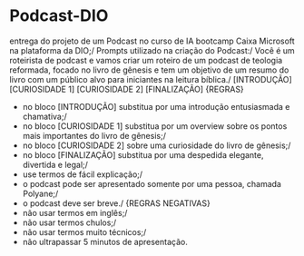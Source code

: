 # Podcast-DIO
entrega do projeto de um Podcast no curso de IA bootcamp Caixa Microsoft na plataforma da DIO;/
Prompts utilizado na criação do Podcast:/
Você é um roteirista de podcast e vamos criar um roteiro de um podcast de teologia reformada, focado no livro de gênesis e tem um objetivo de um resumo do livro com um público alvo para iniciantes na leitura bíblica./
[INTRODUÇÃO]
[CURIOSIDADE 1]
[CURIOSIDADE 2]
[FINALIZAÇÃO]
{REGRAS}
- no bloco [INTRODUÇÃO] substitua por uma introdução entusiasmada e chamativa;/
- no bloco [CURIOSIDADE 1] substitua por um overview sobre os pontos mais importantes do livro de gênesis;/
- no bloco [CURIOSIDADE 2] sobre uma curiosidade do livro de gênesis;/
- no bloco [FINALIZAÇÃO] substitua por uma despedida elegante, divertida e legal;/
- use termos de fácil explicação;/
- o podcast pode ser apresentado somente por uma pessoa, chamada Polyane;/
- o podcast deve ser breve./
{REGRAS NEGATIVAS}
- não usar termos em inglês;/
- não usar termos chulos;/
- não usar termos muito técnicos;/
- não ultrapassar 5 minutos de apresentação.

